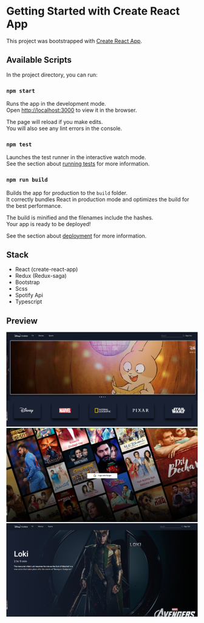 # Getting Started with Create React App

This project was bootstrapped with [Create React App](https://github.com/facebook/create-react-app).

## Available Scripts

In the project directory, you can run:

### `npm start`

Runs the app in the development mode.\
Open [http://localhost:3000](http://localhost:3000) to view it in the browser.

The page will reload if you make edits.\
You will also see any lint errors in the console.

### `npm test`

Launches the test runner in the interactive watch mode.\
See the section about [running tests](https://facebook.github.io/create-react-app/docs/running-tests) for more information.

### `npm run build`

Builds the app for production to the `build` folder.\
It correctly bundles React in production mode and optimizes the build for the best performance.

The build is minified and the filenames include the hashes.\
Your app is ready to be deployed!

See the section about [deployment](https://facebook.github.io/create-react-app/docs/deployment) for more information.

## Stack

- React (create-react-app)
- Redux (Redux-saga)
- Bootstrap
- Scss
- Spotify Api
- Typescript

## Preview

![alt text](https://github.com/Charlygraphy23/Disney-clone-UI/blob/master/screenshots/Capture.PNG)
![alt text](https://github.com/Charlygraphy23/Disney-clone-UI/blob/master/screenshots/Capture1.PNG)
![alt text](https://github.com/Charlygraphy23/Disney-clone-UI/blob/master/screenshots/Capture2.PNG)
